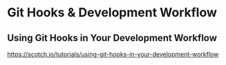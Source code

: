# Git Hooks & Development Workflow





## Using Git Hooks in Your Development Workflow


https://scotch.io/tutorials/using-git-hooks-in-your-development-workflow









